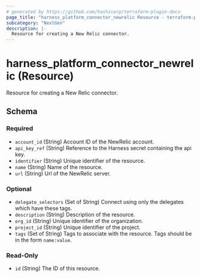 ```yaml
---
# generated by https://github.com/hashicorp/terraform-plugin-docs
page_title: "harness_platform_connector_newrelic Resource - terraform-provider-harness"
subcategory: "NextGen"
description: |-
  Resource for creating a New Relic connector.
---
```


# harness_platform_connector_newrelic (Resource)

Resource for creating a New Relic connector.



<!-- schema generated by tfplugindocs -->
## Schema

### Required

- `account_id` (String) Account ID of the NewRelic account.
- `api_key_ref` (String) Reference to the Harness secret containing the api key.
- `identifier` (String) Unique identifier of the resource.
- `name` (String) Name of the resource.
- `url` (String) Url of the NewRelic server.

### Optional

- `delegate_selectors` (Set of String) Connect using only the delegates which have these tags.
- `description` (String) Description of the resource.
- `org_id` (String) Unique identifier of the organization.
- `project_id` (String) Unique identifier of the project.
- `tags` (Set of String) Tags to associate with the resource. Tags should be in the form `name:value`.

### Read-Only

- `id` (String) The ID of this resource.


